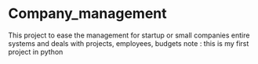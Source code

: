 # Company_management
This project to ease the management for  startup or small companies entire systems and deals with projects, employees, budgets 
note : this is my first project in python
